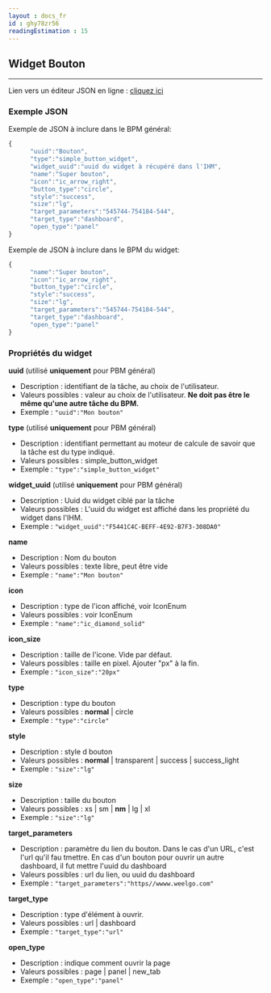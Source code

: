 ```yaml
---
layout : docs_fr
id : ghy78zr56
readingEstimation : 15
---
```


## Widget Bouton
------------------------

Lien vers un éditeur JSON en ligne : [cliquez ici](https://jsoneditoronline.org) 

### Exemple JSON

Exemple de JSON à inclure dans le BPM général:

```javascript
{
      "uuid":"Bouton",
      "type":"simple_button_widget",
      "widget_uuid":"uuid du widget à récupéré dans l'IHM",
      "name":"Super bouton",
      "icon":"ic_arrow_right",
      "button_type":"circle",
      "style":"success",
      "size":"lg",
      "target_parameters":"545744-754184-544",
      "target_type":"dashboard",
      "open_type":"panel"
}
```

Exemple de JSON à inclure dans le BPM du widget:

```javascript
{      
      "name":"Super bouton",
      "icon":"ic_arrow_right",
      "button_type":"circle",
      "style":"success",
      "size":"lg",
      "target_parameters":"545744-754184-544",
      "target_type":"dashboard",
      "open_type":"panel"
}
```

### Propriétés du widget

**uuid** (utilisé **uniquement** pour PBM général) 
* Description : identifiant de la tâche, au choix de l'utilisateur.
* Valeurs possibles : valeur au choix de l'utilisateur. **Ne doit pas être le même qu'une autre tâche du BPM.**
* Exemple : ```"uuid":"Mon bouton"```

**type** (utilisé **uniquement** pour PBM général) 
* Description : identifiant permettant au moteur de calcule de savoir que la tâche est du type indiqué.
* Valeurs possibles : simple_button_widget 
* Exemple : ```"type":"simple_button_widget"```

**widget_uuid** (utilisé **uniquement** pour PBM général) 
* Description : Uuid du widget ciblé par la tâche
* Valeurs possibles : L'uuid du widget est affiché dans les propriété du widget dans l'IHM. 
* Exemple : ```"widget_uuid":"F5441C4C-BEFF-4E92-B7F3-308DA0"```

**name**
* Description : Nom du bouton
* Valeurs possibles : texte libre, peut être vide
* Exemple : ```"name":"Mon bouton"```

**icon**
* Description : type de l'icon affiché, voir IconEnum
* Valeurs possibles : voir IconEnum 
* Exemple : ```"name":"ic_diamond_solid"```

**icon_size**
* Description : taille de l'icone. Vide par défaut.
* Valeurs possibles : taille en pixel. Ajouter "px" à la fin.
* Exemple : ```"icon_size":"20px"```

**type**
* Description : type du bouton
* Valeurs possibles :  **normal** \| circle
* Exemple : ```"type":"circle"```

**style**
* Description : style d bouton
* Valeurs possibles : **normal** \| transparent \| success \| success_light
* Exemple : ```"size":"lg"```

**size**
* Description : taille du bouton
* Valeurs possibles : xs \| sm \| **nm** \| lg \| xl
* Exemple : ```"size":"lg"```

**target_parameters**
* Description : paramètre du lien du bouton. Dans le cas d'un URL, c'est l'url qu'il fau tmettre. En cas d'un bouton pour ouvrir un autre dashboard, il fut mettre l'uuid du dashboard
* Valeurs possibles : url du lien, ou uuid du dashboard
* Exemple : ```"target_parameters":"https//wwww.weelgo.com"```

**target_type**
* Description : type d'élément à ouvrir.
* Valeurs possibles : url \| dashboard
* Exemple : ```"target_type":"url"```

**open_type**
* Description : indique comment ouvrir la page
* Valeurs possibles : page \| panel \| new_tab
* Exemple : ```"open_type":"panel"```



